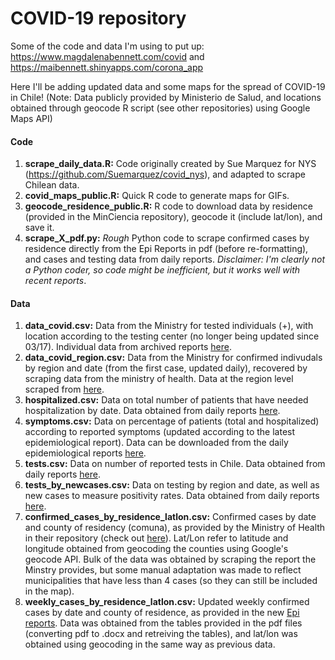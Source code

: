 # COVID-19 repository

Some of the code and data I'm using to put up:
https://www.magdalenabennett.com/covid
and
https://maibennett.shinyapps.com/corona_app

Here I'll be adding updated data and some maps for the spread of COVID-19 in Chile! (Note: Data publicly provided by Ministerio de Salud, and locations obtained through geocode R script (see other repositories) using Google Maps API)

#### Code
1) **scrape_daily_data.R:** Code originally created by Sue Marquez for NYS (https://github.com/Suemarquez/covid_nys), and adapted to scrape Chilean data.
2) **covid_maps_public.R:** Quick R code to generate maps for GIFs.
3) **geocode_residence_public.R:** R code to download data by residence (provided in the MinCiencia repository), geocode it (include lat/lon), and save it.
4) **scrape_X_pdf.py:** *Rough* Python code to scrape confirmed cases by residence directly from the Epi Reports in pdf (before re-formatting), and cases and testing data from daily reports. *Disclaimer: I'm clearly not a Python coder, so code might be inefficient, but it works well with recent reports*.

#### Data
1) **data_covid.csv:** Data from the Ministry for tested individuals (+), with location according to the testing center (no longer being updated since 03/17). Individual data from archived reports [here](https://www.minsal.cl/nuevo-coronavirus-2019-ncov/casos-confirmados-en-chile-covid-19/).
2) **data_covid_region.csv:** Data from the Ministry for confirmed indivudals by region and date (from the first case, updated daily), recovered by scraping data from the ministry of health. Data at the region level scraped from [here](https://www.minsal.cl/nuevo-coronavirus-2019-ncov/casos-confirmados-en-chile-covid-19/).
3) **hospitalized.csv:** Data on total number of patients that have needed hospitalization by date. Data obtained from daily reports [here](https://www.gob.cl/coronavirus/cifrasoficiales/).
4) **symptoms.csv:** Data on percentage of patients (total and hospitalized) according to reported symptoms (updated according to the latest epidemiological report). Data can be downloaded from the daily epidemiological reports [here](http://epi.minsal.cl/informes-covid-19/).
5) **tests.csv:** Data on number of reported tests in Chile. Data obtained from daily reports [here](https://www.gob.cl/coronavirus/cifrasoficiales/).
6) **tests_by_newcases.csv:** Data on testing by region and date, as well as new cases to measure positivity rates. Data obtained from daily reports [here](https://www.gob.cl/coronavirus/cifrasoficiales/).
7) **confirmed_cases_by_residence_latlon.csv:** Confirmed cases by date and county of residency (comuna), as provided by the Ministry of Health in their repository (check out [here](http://www.minciencia.gob.cl/covid19)). Lat/Lon refer to latitude and longitude obtained from geocoding the counties using Google's geocode API. Bulk of the data was obtained by scraping the report the Minstry provides, but some manual adaptation was made to reflect municipalities that have less than 4 cases (so they can still be included in the map).
8) **weekly_cases_by_residence_latlon.csv:** Updated weekly confirmed cases by date and county of residence, as provided in the new [Epi reports](https://www.gob.cl/coronavirus/cifrasoficiales/#reportes). Data was obtained from the tables provided in the pdf files (converting pdf to .docx and retreiving the tables), and lat/lon was obtained using geocoding in the same way as previous data.
